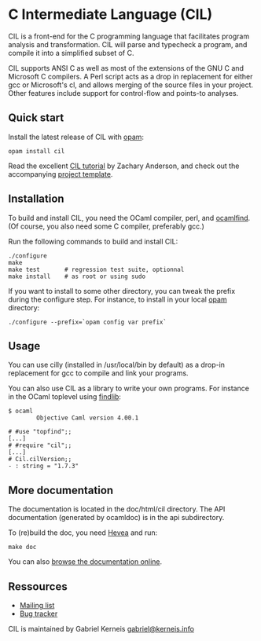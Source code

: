 C Intermediate Language (CIL)
============================

CIL is a front-end for the C programming language that facilitates
program analysis and transformation. CIL will parse and typecheck a
program, and compile it into a simplified subset of C.

CIL supports ANSI C as well as most of the extensions of the GNU C and
Microsoft C compilers. A Perl script acts as a drop in replacement for
either gcc or Microsoft's cl, and allows merging of the source files in
your project. Other features include support for control-flow and
points-to analyses.

Quick start
-----------

Install the latest release of CIL with [opam][]:

    opam install cil

Read the excellent [CIL tutorial][tuto] by Zachary Anderson, and
check out the accompanying [project template][template].

[tuto]: http://www.inf.ethz.ch/personal/azachary/teaching/ciltut.pdf
[template]: https://bitbucket.org/zanderso/cil-template

Installation
-----------

To build and install CIL, you need the OCaml compiler, perl, and
[ocamlfind][findlib].  (Of course, you also need some C compiler,
preferably gcc.)

Run the following commands to build and install CIL:

    ./configure
    make
    make test       # regression test suite, optionnal
    make install    # as root or using sudo

If you want to install to some other directory, you can tweak the prefix
during the configure step.  For instance, to install in your local [opam][]
directory:

    ./configure --prefix=`opam config var prefix`

[findlib]: http://projects.camlcity.org/projects/findlib.html
[opam]: http://opam.ocamlpro.com/

Usage
-----

You can use cilly (installed in /usr/local/bin by default) as a drop-in
replacement for gcc to compile and link your programs.

You can also use CIL as a library to write your own programs.  For
instance in the OCaml toplevel using [findlib][]:

    $ ocaml
            Objective Caml version 4.00.1

    # #use "topfind";;
    [...]
    # #require "cil";;
    [...]
    # Cil.cilVersion;;           
    - : string = "1.7.3"


More documentation
------------------

The documentation is located in the doc/html/cil directory.  The API
documentation (generated by ocamldoc) is in the api subdirectory.

To (re)build the doc, you need [Hevea][] and run:

    make doc

You can also [browse the documentation online][doc].

[hevea]: http://hevea.inria.fr/ "Hevea - LaTex to HTML translator"
[doc]:   http://kerneis.github.com/cil/doc/html/cil "Cil online doc"

Ressources
----------

* [Mailing list](https://lists.sourceforge.net/lists/listinfo/cil-users)
* [Bug tracker](http://sourceforge.net/p/cil/bugs/)

CIL is maintained by Gabriel Kerneis <gabriel@kerneis.info>
